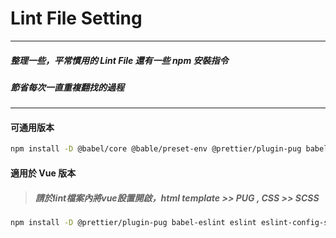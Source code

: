 # Lint File Setting

---

##### 整理一些，平常慣用的 Lint File 還有一些 npm 安裝指令

##### 節省每次一直重複翻找的過程

---

#### 可通用版本

```bash
npm install -D @babel/core @bable/preset-env @prettier/plugin-pug babel-eslint eslint eslint-config-standard eslint-config-prettier eslint-plugin-import eslint-plugin-prettier prettier stylelint stylelint-config-prettier stylelint-config-standard stylelint-order stylelint-prettier stylint-scss
```

#### 適用於 Vue 版本

> ##### 請於lint檔案內將vue設置開啟，html template >> PUG , CSS >> SCSS

```bash
npm install -D @prettier/plugin-pug babel-eslint eslint eslint-config-standard eslint-config-prettier eslint-plugin-import eslint-plugin-vue eslint-plugin-prettier eslint-plugin-standard prettier stylelint stylelint-config-prettier stylelint-config-standard stylelint-order stylelint-prettier stylint-scss
```
